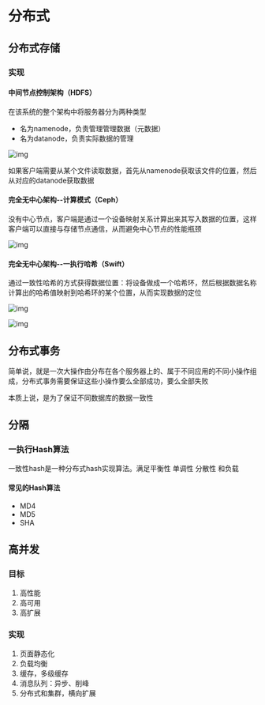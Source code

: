 # 分布式

## 分布式存储

### 实现

#### 中间节点控制架构（HDFS）

在该系统的整个架构中将服务器分为两种类型

* 名为namenode，负责管理管理数据（元数据）
* 名为datanode，负责实际数据的管理

![img](https://uploadfiles.nowcoder.com/images/20220224/4107856_1645695981812/311677CDB344795DDEB4DB6FE099F1BE)

如果客户端需要从某个文件读取数据，首先从namenode获取该文件的位置，然后从对应的datanode获取数据

#### 完全无中心架构--计算模式（Ceph）

没有中心节点，客户端是通过一个设备映射关系计算出来其写入数据的位置，这样客户端可以直接与存储节点通信，从而避免中心节点的性能瓶颈

![img](https://uploadfiles.nowcoder.com/images/20220224/4107856_1645696009170/EEAE8A5145E2A0EAAB9234770C19DFCB)

#### 完全无中心架构--一执行哈希（Swift）

通过一致性哈希的方式获得数据位置：将设备做成一个哈希环，然后根据数据名称计算出的哈希值映射到哈希环的某个位置，从而实现数据的定位

![img](https://uploadfiles.nowcoder.com/images/20220224/4107856_1645696019284/40DCD31CFC545AD5B2C537EAB66FD5CA)

![img](https://uploadfiles.nowcoder.com/images/20220224/4107856_1645696031028/F5CE91A9435EDF1090A358B6344B14D2)

## 分布式事务

简单说，就是一次大操作由分布在各个服务器上的、属于不同应用的不同小操作组成，分布式事务需要保证这些小操作要么全部成功，要么全部失败

本质上说，是为了保证不同数据库的数据一致性

## 分隔

### 一执行Hash算法

一致性hash是一种分布式hash实现算法。满足平衡性 单调性 分散性 和负载

#### 常见的Hash算法

* MD4
* MD5
* SHA



## 高并发

### 目标

1. 高性能
2. 高可用
3. 高扩展

### 实现

1. 页面静态化
2. 负载均衡
3. 缓存，多级缓存
4. 消息队列：异步、削峰
5. 分布式和集群，横向扩展